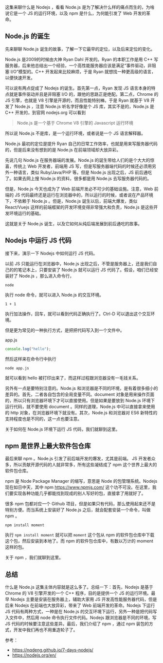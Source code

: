 这集来聊什么是 Nodejs ，看看 Node.js 是为了解决什么样的痛点而生的，为啥说它是一个 JS 的运行环境，以及 npm 是什么，为何能引发了 Web 开发的革命。

## Node.js 的诞生

先来聊聊 Node.js 诞生的故事，了解一下它最早的定位，以及后来定位的变化。

Node.js 是2009的时候由大神 Ryan Dahl 开发的。Ryan 的本职工作是用 C++ 写服务器，后来他总结出一个经验，一个高性能服务器应该是满足“事件驱动，非阻塞 I/O”模型的。C++ 开发起来比较麻烦，于是 Ryan 就想找一种更高级的语言，以便快速开发。

可以说有两点促成了 Nodejs 的诞生。首先第一点，Ryan 发现 JS 语言本身的特点就是事件驱动并且是非阻塞 I/O 的，跟他的思路正是绝配。第二点，Chrome 的 JS 引擎，也就是 V8 引擎是开源的，而且性能特别棒。于是 Ryan 就基于 V8 开发了 Node.js ，注意 Node.js 听名字好像是个 JS 库，其实不是的，Node.js 是 C++ 开发的，到官网 nodejs.org 可以看到

> Node.js 是一个基于 Chrome V8 引擎的 Javascript 运行环境

所以说 Node.js 不是库，是一个运行环境，或者说是一个 JS 语言解释器。

Node.js 最初的定位是提升 Ryan 自己的日常工作效率，也就是用来写服务器代码的，但是后来没有想到的是 Node.js 在前端领域却大放异彩。

先说几句 Node.js 在服务器端的发展。Node.js 的诞生带给人们的是个大大的惊喜，传统上 Web 开发者，前端用 JS 写，但是写服务器端代码的时候还必须用另外一种语言，类似 Ruby/Java/PHP 等。但是 Node.js 出现之后，JS 前后通吃了。如果去网上搜 Node.js 的资料，很多都是用 Node.js 去写服务器代码的。

但是，Node.js 今天也成为了 Web 前端开发必不可少的基础设施。注意，Web 前端的 JS 代码最终还是运行在浏览器中的，所以运行的时候，或者说在产品环境下，不依赖于 Node.js 。但是，Node.js 诞生以后，前端大爆发，类似 React/Vuejs 这样的前端框架的开发环境变得非常强大和负责，Node.js 是这些开发环境运行的基础。

这就是关于 Node.js 诞生，以及它如何从纯后端发展到前后通吃的故事。

## Nodejs 中运行 JS 代码

接下来，演示一下 Nodejs 中如何运行 JS 代码。

以前 JS 只能运行在浏览器中，Node.js 出现之后，不管是服务器上，还是我们自己的的笔记本上，只要安装了 Node.js 就可以运行 JS 代码了。假设，咱们已经安装好了 Node.js ，那么进入命令行，

```
node
```

执行 node 命令，就可以进入 Node.js 的交互环境。

```
1 + 1
```

执行加法操作，回车，就可以看到代码正确执行了。Ctrl-D 可以退出这个交互环境。

但是更为常见的一种执行方式，是把把代码写入到一个文件中。

app.js

```js
console.log("hello");
```

然后这样来在命令行中执行

```
node app.js
```

就可以看到 hello 被打印出来了，而这样过程跟浏览器没有一毛钱关系。

另外有一点是要特别注意的。Node.js 和浏览器是不同的环境，是有着很多细小的差异的。首先，二者各自包含的全局变量不同。document 对象是用来操作页面的，所以只有浏览器环境下才可以直接使用。但是如果是要放到 Node.js 环境下运行代码，就不要使用 document 。同样的道理，Node.js 中可以直接拿来使用的 http 对象，在浏览器环境下就没有。其次，Node.js 和浏览器对 ES6 新特性的支持程度也是不同的，这一点也要注意。

关于如何在 Node.js 环境下运行 JS 代码，我们就聊到这里。

## npm 是世界上最大软件包仓库

最后来聊 npm 。Node.js 引发了前后端开发的爆发，尤其是前端。 JS 开发者众多，所以贡献开源代码的人就非常多，所有这些凝结成了 npm 这个世界上最大的软件包仓库。

npm 是 Node Package Manager 的缩写，意思是 Node 的包管理系统。Nodejs 现在如日中天，其中 npm https://www.npmjs.com/ 这个功不可没。在这里，我们要实现各种功能几乎都能找到现成的别人写好的包，直接拿了用就好了。

很多 npm 包都对应一个 Github 项目，但是如果只有代码，那么使用起来还不是特别方便。而当系统上安装好了 Node.js 之后，就会配套安装一个命令，叫做 npm 。

```
npm install moment
```

执行 `npm install moment` 就可以把 `moment` 这个包从 npm 的软件包仓库中下载这个包，然后安装到本地了。而 npm 的软件包仓库中，有数以万计的 moment 这样的包。

关于 npm ，我们就聊到这里。

## 总结

什么是 Node.js 这集主体内容就是这么多了。总结一下：首先，Nodejs 是基于 Chrome 的 V8 引擎开发的一个 C++ 程序，目的是提供一个 JS 的运行环境。最早 Nodejs 主要是安装在服务器上，辅助大家用 JS 开发高性能服务器代码，但是后来 Nodejs 在前端也大放异彩，带来了 Web 前端开发的革命。Nodejs 下运行 JS 代码有两种方式，一种是在 Node.js 的交互环境下运行，另外一种是把代码写入文件中，然后用 node 命令执行文件代码。Nodejs 跟浏览器是不同的环境，写 JS 代码的时候要注意这些差异。最后，我们介绍了 npm ，通过 npm 装包的方式，开发中我们再也不用重造轮子了。

参考：

- https://nqdeng.github.io/7-days-nodejs/
- https://nodejs.org/en/
